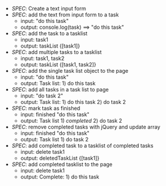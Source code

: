 * *SPEC*: Create a text input form
* *SPEC*: add the text from input form to a task
  - input: "do this task"
  - output: console.log(task) ==> "do this task"
* *SPEC*: add the task to a tasklist
  - input: task1
  - output: taskList {[task1]}
* *SPEC*: add multiple tasks to a tasklist
  - input: task1, task2
  - output: taskList {[task1, task2]}
* *SPEC*: add the single task list object to the page
  - input: "do this task"
  - output: Task list: 1) do this task
* *SPEC*: add all tasks in a task list to page
  - input: "do task 2"
  - output: Task list: 1) do this task 2) do task 2
* *SPEC*: mark task as finished
  - input: finished "do this task"
  - output: Task list 1) *completed* 2) do task 2
* *SPEC*: remove completed tasks with jQuery and update array
  - input: finished "do this task"
  - output: Task list 1) do task 2
* *SPEC*: add completed task to a tasklist of completed tasks
  - input: delete task1
  - output: deletedTaskList {[task1]}
* *SPEC*: add completed tasklist to the page
  - input: delete task1
  - output: Complete: 1) do this task
